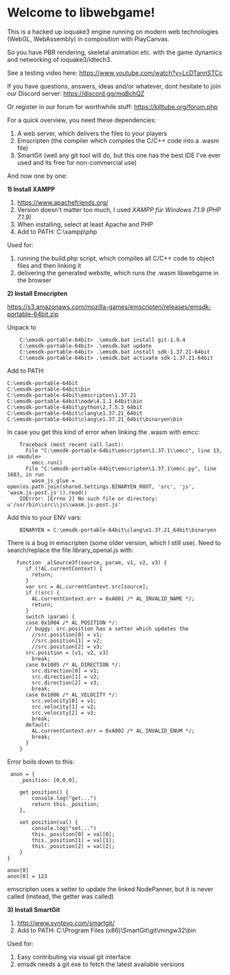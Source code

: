 # Welcome to libwebgame!

This is a hacked up ioquake3 engine running on modern web technologies (WebGL, WebAssembly) in composition with PlayCanvas.

So you have PBR rendering, skeletal animation etc. with the game dynamics and networking of ioquake3/idtech3.

See a testing video here: https://www.youtube.com/watch?v=LcDTannSTCc

If you have questions, answers, ideas and/or whatever, dont hesitate to join our Discord server: https://discord.gg/mqBchQZ

Or register in our forum for worthwhile stuff: https://killtube.org/forum.php

For a quick overview, you need these dependencies:

1) A web server, which delivers the files to your players
2) Emscripten (the compiler which compiles the C/C++ code into a .wasm file)
3) SmartGit (well any git tool will do, but this one has the best IDE I've ever used and its free for non-commercial use)

And now one by one:

**1) Install XAMPP**

1) https://www.apachefriends.org/
2) Version doesn't matter too much, I used *XAMPP für Windows 7.1.9 (PHP 7.1.9)*
2) When installing, select at least Apache and PHP
3) Add to PATH: C:\xampp\php

Used for:

1) running the build.php script, which compiles all C/C++ code to object files and then linking it
2) delivering the generated website, which runs the .wasm libwebgame in the browser


**2) Install Emscripten**

https://s3.amazonaws.com/mozilla-games/emscripten/releases/emsdk-portable-64bit.zip

Unpack to 

```
	C:\emsdk-portable-64bit> .\emsdk.bat install git-1.9.4
	C:\emsdk-portable-64bit> .\emsdk.bat update
	C:\emsdk-portable-64bit> .\emsdk.bat install sdk-1.37.21-64bit
	C:\emsdk-portable-64bit> .\emsdk.bat activate sdk-1.37.21-64bit
```
	
Add to PATH:

```
C:\emsdk-portable-64bit
C:\emsdk-portable-64bit\bin
C:\emsdk-portable-64bit\emscripten\1.37.21
C:\emsdk-portable-64bit\node\4.1.1_64bit\bin
C:\emsdk-portable-64bit\python\2.7.5.3_64bit
C:\emsdk-portable-64bit\clang\e1.37.21_64bit
C:\emsdk-portable-64bit\clang\e1.37.21_64bit\binaryen\bin
```
	
In case you get this kind of error when linking the .wasm with emcc:

```
	Traceback (most recent call last):
	  File "C:\emsdk-portable-64bit\emscripten\1.37.1\\emcc", line 13, in <module>
		emcc.run()
	  File "C:\emsdk-portable-64bit\emscripten\1.37.1\emcc.py", line 1683, in run
		wasm_js_glue = open(os.path.join(shared.Settings.BINARYEN_ROOT, 'src', 'js', 'wasm.js-post.js')).read()
	IOError: [Errno 2] No such file or directory: u'/usr/bin\\src\\js\\wasm.js-post.js'
```

Add this to your ENV vars:

```
	BINARYEN = C:\emsdk-portable-64bit\clang\e1.37.21_64bit\binaryen
```




There is a bug in emscripten (some older version, which I still use). Need to search/replace the file library_openal.js with:
 
```
   function _alSource3f(source, param, v1, v2, v3) {
      if (!AL.currentContext) {
        return;
      }
      var src = AL.currentContext.src[source];
      if (!src) {
        AL.currentContext.err = 0xA001 /* AL_INVALID_NAME */;
        return;
      }
      switch (param) {
      case 0x1004 /* AL_POSITION */:
  	  // buggy: src.position has a setter which updates the 
        //src.position[0] = v1;
        //src.position[1] = v2;
        //src.position[2] = v3;
  	  src.position = [v1, v2, v3]
        break;
      case 0x1005 /* AL_DIRECTION */:
        src.direction[0] = v1;
        src.direction[1] = v2;
        src.direction[2] = v3;
        break;
      case 0x1006 /* AL_VELOCITY */:
        src.velocity[0] = v1;
        src.velocity[1] = v2;
        src.velocity[2] = v3;
        break;
      default:
        AL.currentContext.err = 0xA002 /* AL_INVALID_ENUM */;
        break;
      }
    }
```
 
Error boils down to this:
 
```
 anon = {
	_position: [0,0,0],

	get position() {
		console.log("get...")
		return this._position;
	},
	
	set position(val) {
		console.log("set...")
		this._position[0] = val[0];
		this._position[1] = val[1];
		this._position[2] = val[2];
	}
}

anon[0]
anon[0] = 123
```
 
emscripten uses a setter to update the linked NodePanner, but it is never called (instead, the getter was called)


**3) Install SmartGit**

1) http://www.syntevo.com/smartgit/
2) Add to PATH: C:\Program Files (x86)\SmartGit\git\mingw32\bin

Used for:

1) Easy contributing via visual git interface
2) emsdk needs a git.exe to fetch the latest available versions
